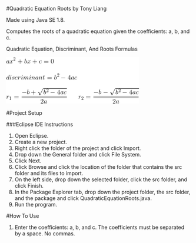 #Quadratic Equation Roots by Tony Liang

Made using Java SE 1.8.

Computes the roots of a quadratic equation given the coefficients: a, b, and c.

Quadratic Equation, Discriminant, And Roots Formulas

![alt text][logo]

[logo]: https://github.com/tliang1/Java-Practice/raw/master/Practice/Intro-To-Java-8th-Ed-Daniel-Y.-Liang/Chapter-3/Chapter03P01/images/instructions/quadratic_equation_discriminant_and_roots_formulas.png "Quadratic Equation, Discriminant, And Roots Formulas"

#Project Setup

###Eclipse IDE Instructions
1. Open Eclipse.
2. Create a new project.
3. Right click the folder of the project and click Import.
4. Drop down the General folder and click File System.
5. Click Next.
6. Click Browse and click the location of the folder that contains the src folder and its files to import.
7. On the left side, drop down the selected folder, click the src folder, and click Finish.
8. In the Package Explorer tab, drop down the project folder, the src folder, and the package and click QuadraticEquationRoots.java.
9. Run the program.

#How To Use
1. Enter the coefficients: a, b, and c. The coefficients must be separated by a space. No commas.
